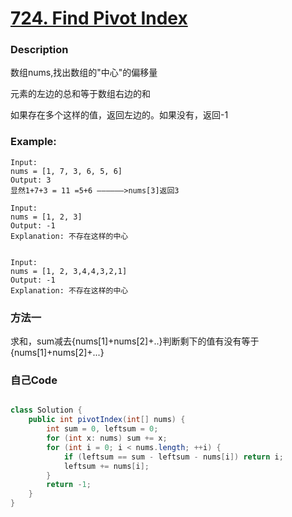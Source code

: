 # [724. Find Pivot Index](https://leetcode.com/problems/find-pivot-index/description/)


### Description

数组nums,找出数组的"中心"的偏移量

元素的左边的总和等于数组右边的和

如果存在多个这样的值，返回左边的。如果没有，返回-1

### Example:
 
    Input: 
    nums = [1, 7, 3, 6, 5, 6]
    Output: 3
    显然1+7+3 = 11 =5+6 ——————>nums[3]返回3

    Input: 
    nums = [1, 2, 3]
    Output: -1
    Explanation: 不存在这样的中心


    Input: 
    nums = [1, 2, 3,4,4,3,2,1]
    Output: -1
    Explanation: 不存在这样的中心


### 方法一

求和，sum减去{nums[1]+nums[2]+..}判断剩下的值有没有等于{nums[1]+nums[2]+...}

### 自己Code

```java

class Solution {
    public int pivotIndex(int[] nums) {
        int sum = 0, leftsum = 0;
        for (int x: nums) sum += x;
        for (int i = 0; i < nums.length; ++i) {
            if (leftsum == sum - leftsum - nums[i]) return i;
            leftsum += nums[i];
        }
        return -1;
    }
}

```


